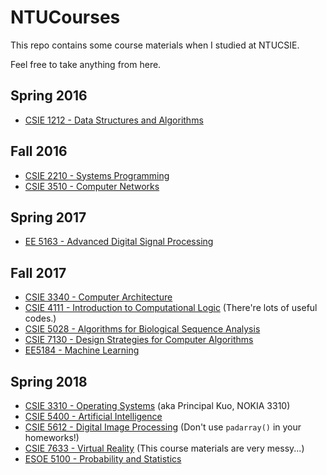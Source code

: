 # NTUCourses

This repo contains some course materials when I studied at NTUCSIE.

Feel free to take anything from here.

## Spring 2016

- [CSIE 1212 - Data Structures and Algorithms](https://github.com/walkccc/NTUCourses/tree/master/Spring%202016/CSIE%201212%20-%20Data%20Structures%20and%20Algorithms)

## Fall 2016

- [CSIE 2210 - Systems Programming](https://github.com/walkccc/NTUCourses/tree/master/Fall%202016/CSIE%202210%20-%20Systems%20Programming)
- [CSIE 3510 - Computer Networks](https://github.com/walkccc/NTUCourses/tree/master/Fall%202016/CSIE%203510%20-%20Computer%20Networks)

## Spring 2017

- [EE 5163 - Advanced Digital Signal Processing](https://github.com/walkccc/NTUCourses/tree/master/Spring%202017/EE%205163%20-%20Advanced%20Digital%20Signal%20Processing)

## Fall 2017

- [CSIE 3340 - Computer Architecture](https://github.com/walkccc/NTUCourses/tree/master/Fall%202017/CSIE%203340%20-%20Computer%20Architecture)
- [CSIE 4111 - Introduction to Computational Logic](https://github.com/walkccc/NTUCourses/tree/master/Fall%202017/CSIE%204111%20-%20Introduction%20to%20Computational%20Logic) (There're lots of useful codes.)
- [CSIE 5028 - Algorithms for Biological Sequence Analysis](https://github.com/walkccc/NTUCourses/tree/master/Fall%202017/CSIE%205028%20-%20Algorithms%20for%20Biological%20Sequence%20Analysis)
- [CSIE 7130 - Design Strategies for Computer Algorithms](https://github.com/walkccc/NTUCourses/tree/master/Fall%202017/CSIE%207130%20-%20Design%20Strategies%20for%20Computer%20Algorithms)
- [EE5184 - Machine Learning](https://github.com/walkccc/NTUCourses/tree/master/Fall%202017/EE5184%20-%20Machine%20Learning)

## Spring 2018

- [CSIE 3310 - Operating Systems](https://github.com/walkccc/NTUCourses/tree/master/Spring%202018/CSIE%203310%20-%20Operating%20Systems) (aka Principal Kuo, NOKIA 3310)
- [CSIE 5400 - Artificial Intelligence](https://github.com/walkccc/NTUCourses/tree/master/Spring%202018/CSIE%205400%20-%20Artificial%20Intelligence)
- [CSIE 5612 - Digital Image Processing](https://github.com/walkccc/NTUCourses/tree/master/Spring%202018/CSIE%205612%20-%20Digital%20Image%20Processing) (Don't use `padarray()` in your homeworks!)
- [CSIE 7633 - Virtual Reality](https://github.com/walkccc/NTUCourses/tree/master/Spring%202018/CSIE%207633%20-%20Virtual%20Reality) (This course materials are very messy...)
- [ESOE 5100 - Probability and Statistics](https://github.com/walkccc/NTUCourses/tree/master/Spring%202018/ESOE%205100%20-%20Probability%20and%20Statistics)